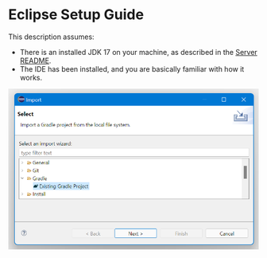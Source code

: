 # Eclipse Setup Guide

This description assumes:
- There is an installed JDK 17 on your machine, as described in the [Server README](../README.md).
- The IDE has been installed, and you are basically familiar with how it works.

![](2022-02-04-10-27-59.png)